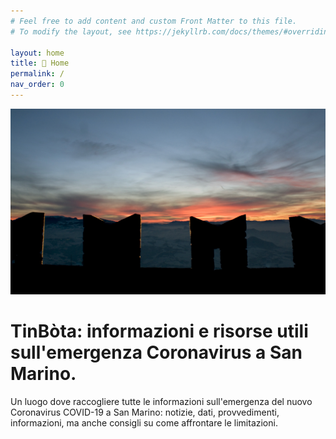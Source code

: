 ```yaml
---
# Feel free to add content and custom Front Matter to this file.
# To modify the layout, see https://jekyllrb.com/docs/themes/#overriding-theme-defaults

layout: home
title: 🏡 Home
permalink: /
nav_order: 0
---
```


<img src="/assets/img/mura.jpg" alt="Mura di San Marino. Foto: an.difal su Flickr rilasciata sotto licenza Creative Commons http://bit.ly/2TTLcov"/>

# TinBòta: informazioni e risorse utili sull'emergenza Coronavirus a San Marino.

Un luogo dove raccogliere tutte le informazioni sull'emergenza del nuovo Coronavirus COVID-19 a San Marino: notizie, dati, provvedimenti, informazioni, ma anche consigli su come affrontare le limitazioni.